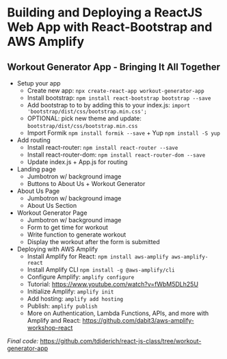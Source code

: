 # Building and Deploying a ReactJS Web App with React-Bootstrap and AWS Amplify

## Workout Generator App - Bringing It All Together
- Setup your app
    - Create new app: `npx create-react-app workout-generator-app`
    - Install bootstrap: `npm install react-bootstrap bootstrap --save`
    - Add bootstrap to to by adding this to your index.js: `import 'bootstrap/dist/css/bootstrap.min.css';`
    - OPTIONAL: pick new theme and update: `bootstrap/dist/css/bootstrap.min.css`
    - Import Formik `npm install formik --save` + Yup `npm install -S yup`
- Add routing 
    - Install react-router: `npm install react-router --save`
    - Install react-router-dom: `npm install react-router-dom --save`
    - Update index.js + App.js for routing
- Landing page
    - Jumbotron w/ background image
    - Buttons to About Us + Workout Generator
- About Us Page
    - Jumbotron w/ background image
    - About Us Section
- Workout Generator Page
    - Jumbotron w/ background image
    - Form to get time for workout 
    - Write function to generate workout 
    - Display the workout after the form is submitted
- Deploying with AWS Amplify
    - Install Amplify for React: `npm install aws-amplify aws-amplify-react`
    - Install Amplify CLI `npm install -g @aws-amplify/cli`
    - Configure Amplify: `amplify configure`
    - Tutorial: https://www.youtube.com/watch?v=fWbM5DLh25U
    - Initialize Amplify: `amplify init`
    - Add hosting: `amplify add hosting`
    - Publish: `amplify publish`
    - More on Authentication, Lambda Functions, APIs, and more with Amplify and React: https://github.com/dabit3/aws-amplify-workshop-react

_Final code:_ https://github.com/tdiderich/react-js-class/tree/workout-generator-app